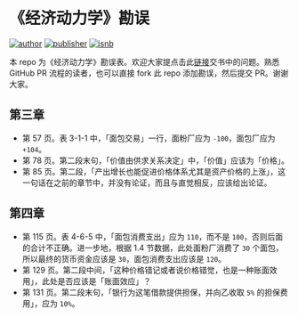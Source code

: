 # 《经济动力学》勘误

[![author](https://img.shields.io/badge/%E7%8E%8B%E5%85%86%E5%8D%BF-%E8%91%97-blue)](#)
[![publisher](https://img.shields.io/badge/%E4%B8%AD%E5%9B%BD%E8%B4%A2%E6%94%BF%E7%BB%8F%E6%B5%8E%E5%87%BA%E7%89%88%E7%A4%BE-2020--12-blue)](#)
[![isnb](https://img.shields.io/badge/ISBN-9787522301075-blue)](#)

本 repo 为《经济动力学》勘误表。欢迎大家提点击此[链接](https://github.com/tuliren/economy-dynamics-errata/issues/new?template=submit_errata.md&title=%E6%8F%90%E4%BA%A4%E5%8B%98%E8%AF%AF)交书中的问题。熟悉 GitHub PR 流程的读者，也可以直接 fork 此 repo 添加勘误，然后提交 PR。谢谢大家。

## 第三章

- 第 57 页。表 3-1-1 中，「面包交易」一行，面粉厂应为 `-100`，面包厂应为 `+104`。
- 第 78 页。第二段末句，「价值由供求关系决定」中，「价值」应该为「价格」。
- 第 85 页。第二段，「产出增长也能促进价格体系尤其是资产价格的上涨」，这一句话在之前的章节中，并没有论证，而且与直觉相反，应该给出论证。

## 第四章

- 第 115 页。表 4-6-5 中，「面包消费支出」应为 `110`，而不是 `100`，否则后面的合计不正确。进一步地，根据 1.4 节数据，此处面粉厂消费了 `30` 个面包，所以最终的货币资金应该是 `30`，面包消费支出应该是 `120`。
- 第 129 页。第二段中间，「这种价格错记或者说价格错觉，也是一种账面效用」，此处是否应该是「账面效应」？
- 第 131 页。第二段末句，「银行为这笔借款提供担保，并向乙收取 `5%` 的担保费用」，应为 `10%`。
